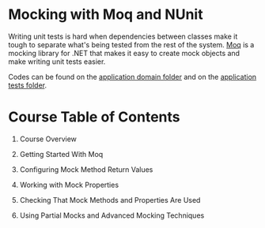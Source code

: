 # Mocking with Moq and NUnit

Writing unit tests is hard when dependencies between classes make it tough to separate what's being tested from the rest of the system. [Moq](https://app.pluralsight.com/library/courses/nunit-moq-mocking/table-of-contents) is a mocking library for .NET that makes it easy to create mock objects and make writing unit tests easier.

Codes can be found on the [application domain folder](https://github.com/davikawasaki/csharp-unit-testing-pluralsight/tree/master/02-mocking-moq-nunit/Loans) and on the [application tests folder](https://github.com/davikawasaki/csharp-unit-testing-pluralsight/tree/master/02-mocking-moq-nunit/Loans.Tests).

# Course Table of Contents

1. Course Overview

2. Getting Started With Moq

3. Configuring Mock Method Return Values

4. Working with Mock Properties

5. Checking That Mock Methods and Properties Are Used

6. Using Partial Mocks and Advanced Mocking Techniques
